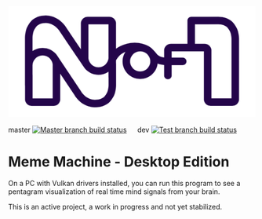 <p align="center">
  <img src="res/nof1-logo.png">
</p>

master
[![Master branch build status](https://github.com/N-of-1/meme_machine/workflows/Rust/badge.svg?branch=master)](https://github.com/N-of-1/meme_machine/actions) &emsp; dev
[![Test branch build status](https://github.com/N-of-1/meme_machine/workflows/Rust/badge.svg?branch=dev)](https://github.com/N-of-1/meme_machine/actions)

# Meme Machine - Desktop Edition

On a PC with Vulkan drivers installed, you can run this program to see a pentagram visualization of real time mind signals from your brain.

This is an active project, a work in progress and not yet stabilized.

